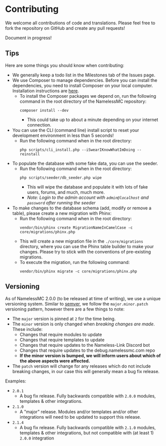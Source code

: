 # Contributing
We welcome all contributions of code and translations. Please feel free to fork the repository on GitHub and create any pull requests!

Document in progress!

## Tips
Here are some things you should know when contributing:
- We generally keep a todo list in the Milestones tab of the Issues page.
- We use Composer to manage dependencies. Before you can install the dependencies, you need to install Composer on your local computer. Installation instructions are [here](https://getcomposer.org/doc/00-intro.md).
    - To install the Composer packages we depend on, run the following command in the root directory of the NamelessMC repository:
        ```console
        composer install --dev
        ```
        - This could take up to about a minute depending on your internet connection.
- You can use the CLI (command line) install script to reset your development environment in less than 5 seconds!
    - Run the following command when in the root directory:
        ```console
        php scripts/cli_install.php --iSwearIKnowWhatImDoing --reinstall
        ```
- To populate the database with some fake data, you can use the seeder.
    - Run the following command when in the root directory:
        ```console
        php scripts/seeder/db_seeder.php wipe
        ```
        - This will wipe the database and populate it with lots of fake users, forums, and much, much more.
        - *Note: Login to the admin account with `admin@localhost` and `password` after running the seeder*
- To make changes to the database schema (add, modify or remove a table), please create a new migration with Phinx:
    - Run the following command when in the root directory:
        ```console
        vendor/bin/phinx create MigrationNameInCamelCase -c core/migrations/phinx.php
        ```
    - This will create a new migration file in the `./core/migrations` directory, where you can use the Phinx table builder to make your changes.
      Please try to stick with the conventions of pre-existing migrations.
    - To execute the migration, run the following command:
      ```console
      vendor/bin/phinx migrate -c core/migrations/phinx.php
      ```
      
## Versioning
As of NamelessMC 2.0.0 (to be released at time of writing), we use a unique versioning system.
Similar to [semver](https://semver.org), we follow the `major.minor.patch` versioning pattern, however there are a few things to note:
- The `major` version is pinned at `2` for the time being.
- The `minor` version is only changed when *breaking changes are made*. These include:
  - Changes that require modules to update
  - Changes that require templates to update
  - Changes that require updates to the Nameless-Link Discord bot
  - Changes that require updates to the debug.namelessmc.com repo
  - **If the minor version is bumped, we will inform users about which of the above aspects were affected.**
- The `patch` version will change for any releases which do not include breaking changes, in our case this will generally mean a bug fix release.

Examples:
- `2.0.1`
  - A bug fix release. Fully backwards compatible with `2.0.0` modules, templates & other integrations.
- `2.1.0`
  - A "major" release. Modules and/or templates and/or other integrations will need to be updated to support this release.
- `2.1.4`
    - A bug fix release. Fully backwards compatible with `2.1.0` modules, templates & other integrations, but not compatible with (at least 1) `2.0.0` integration
